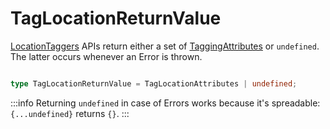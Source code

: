 # TagLocationReturnValue

[LocationTaggers](/tracking/api-reference/locationTaggers/overview.md) APIs return either a set of [TaggingAttributes](/tracking/api-reference/definitions/TaggingAttribute.md) or `undefined`. The latter occurs whenever an Error is thrown. 

```typescript jsx

type TagLocationReturnValue = TagLocationAttributes | undefined; 

```

:::info
Returning `undefined` in case of Errors works because it's spreadable: `{...undefined}` returns `{}`.
:::
